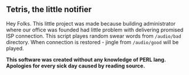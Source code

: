 Tetris, the little notifier
--------------------------

Hey Folks. This little project was made because building administrator where our office was founded had little problem with delivering promised ISP connection. This script playes random swear words from `/audio/bad` directory. When connection is restored - jingle from `/audio/good` will be played.


**This software was created without any knowledge of PERL lang. Apologies for every sick day caused by reading source.**
